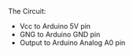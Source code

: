 The Circuit:
<ul>
<li>Vcc to Arduino 5V pin</li>
<li>GNG to Arduino GND pin</li>
<li>Output to Arduino Analog A0 pin</li>
</ul>
